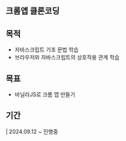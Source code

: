크롬앱 클론코딩
---
## 목적
- 자바스크립트 기초 문법 학습
- 브라우저와 자바스크립트의 상호작용 관계 학습

## 목표
- 바닐라JS로 크롬 앱 만들기

## 기간
| 2024.09.12 ~ 진행중
